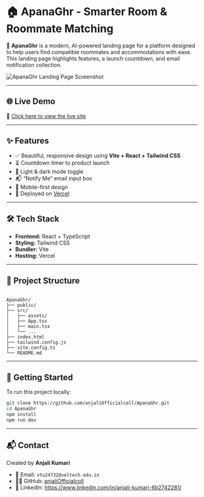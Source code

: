 # 🏠 ApanaGhr - Smarter Room & Roommate Matching

🚀 **ApanaGhr** is a modern, AI-powered landing page for a platform designed to help users find compatible roommates and accommodations with ease. This landing page highlights features, a launch countdown, and email notification collection.

![ApanaGhr Landing Page Screenshot](./src/assets/landing-preview.png)

---

## 🌐 Live Demo

🔗 [Click here to view the live site](https://apana-ghr-six.vercel.app/)

---

## ✨ Features

- ✅ Beautiful, responsive design using **Vite + React + Tailwind CSS**
- ⏳ Countdown timer to product launch
- 🌙 Light & dark mode toggle
- 📬 “Notify Me” email input box
- 📱 Mobile-first design
- 🚀 Deployed on [Vercel](https://vercel.com)

---

## 🛠 Tech Stack

- **Frontend:** React + TypeScript
- **Styling:** Tailwind CSS
- **Bundler:** Vite
- **Hosting:** Vercel

---

## 📂 Project Structure



```

ApanaGhr/
├── public/
├── src/
│   ├── assets/
│   ├── App.tsx
│   ├── main.tsx
│   └── ...
├── index.html
├── tailwind.config.js
├── vite.config.ts
└── README.md

````

---

## 🚀 Getting Started

To run this project locally:

```bash
git clone https://github.com/anjaliOfficialcoll/ApanaGhr.git
cd ApanaGhr
npm install
npm run dev
````

---

## 📬 Contact

Created by **Anjali Kumari**

* 📧 Email: `vtu24732@veltech.edu.in`
* 🧑‍💻 GitHub: [anjaliOfficialcoll](https://github.com/anjaliOfficialcoll)
* 💼 LinkedIn: https://www.linkedin.com/in/anjali-kumari-6b2742281/



